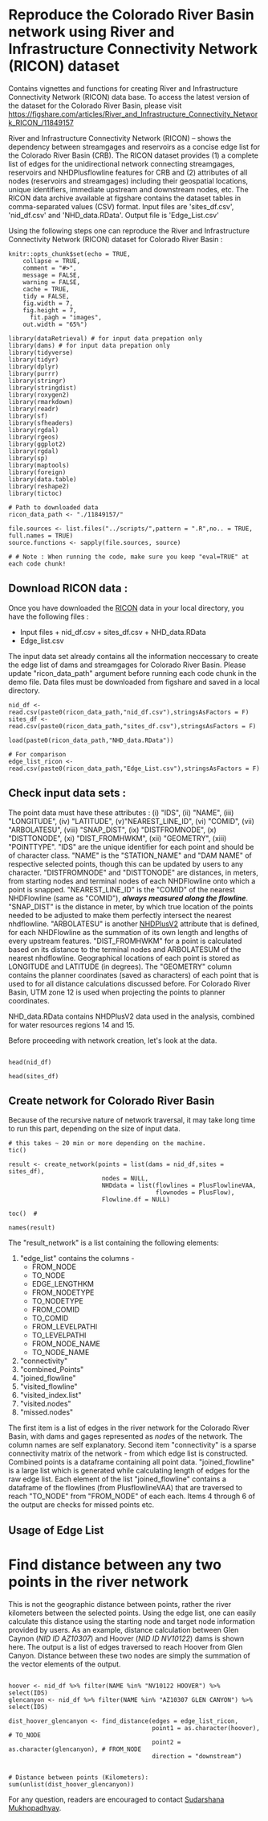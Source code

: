 # Reproduce the Colorado River Basin network using River and Infrastructure Connectivity Network (RICON) dataset
Contains vignettes and functions for creating River and Infrastructure Connectivity Network (RICON) data base.  To access the latest version of the dataset for the Colorado River Basin, please visit 
https://figshare.com/articles/River_and_Infrastructure_Connectivity_Network_RICON_/11849157  


River and Infrastructure Connectivity Network (RICON) – shows the dependency between streamgages and reservoirs as a concise edge list for the Colorado River Basin (CRB). The RICON dataset provides (1) a complete list of edges for the unidirectional network connecting streamgages, reservoirs and NHDPlusflowline features for CRB and (2) attributes of all nodes (reservoirs and streamgages) including their geospatial locations, unique identifiers, immediate upstream and downstream nodes, etc. The RICON data archive available at figshare contains the dataset tables in comma-separated values (CSV) format. Input files are 'sites_df.csv', 'nid_df.csv' and 'NHD_data.RData'. Output file is 'Edge_List.csv' 


Using the following steps one can reproduce the River and Infrastructure Connectivity Network (RICON) dataset for Colorado River Basin :  
```{r setup, include=FALSE, warning=FALSE}
knitr::opts_chunk$set(echo = TRUE,
    collapse = TRUE,
    comment = "#>",
    message = FALSE,
    warning = FALSE,
    cache = TRUE,
    tidy = FALSE,
    fig.width = 7,
    fig.height = 7,
	  fit.pagh = "images",
    out.width = "65%")

library(dataRetrieval) # for input data prepation only 
library(dams) # for input data prepation only 
library(tidyverse)
library(tidyr)
library(dplyr)
library(purrr)
library(stringr)
library(stringdist)
library(roxygen2)
library(rmarkdown)
library(readr)
library(sf)
library(sfheaders)
library(rgdal)
library(rgeos)
library(ggplot2)
library(rgdal)
library(sp)
library(maptools)
library(foreign)
library(data.table)
library(reshape2)
library(tictoc)

# Path to downloaded data
ricon_data_path <- "./11849157/" 

file.sources <- list.files("../scripts/",pattern = ".R",no.. = TRUE, full.names = TRUE)
source.functions <- sapply(file.sources, source)

# # Note : When running the code, make sure you keep "eval=TRUE" at each code chunk! 

```

## Download RICON data : 
Once you have downloaded the  [RICON](https://figshare.com/articles/dataset/River_and_Infrastructure_Connectivity_Network_RICON_/11849157) data in your local directory, you have the following files :  

* Input files 
      + nid_df.csv
      + sites_df.csv
      + NHD_data.RData 
* Edge_list.csv 

The input data set already contains all the information neccessary to create the edge list of dams and streamgages for Colorado River Basin. Please update "ricon_data_path" argument before running each code chunk in the demo file. Data files must be downloaded from figshare and saved in a local directory. 

```{r load ricon data, echo=TRUE, eval=TRUE}
nid_df <- read.csv(paste0(ricon_data_path,"nid_df.csv"),stringsAsFactors = F)
sites_df <- read.csv(paste0(ricon_data_path,"sites_df.csv"),stringsAsFactors = F)

load(paste0(ricon_data_path,"NHD_data.RData"))

# For comparison 
edge_list_ricon <- read.csv(paste0(ricon_data_path,"Edge_List.csv"),stringsAsFactors = F)

```

##  Check input data sets : 
The point data must have these attributes : (i) "IDS", (ii) "NAME", (iii) "LONGITUDE", (iv) "LATITUDE", (v)"NEAREST_LINE_ID", (vi) "COMID", (vii) "ARBOLATESU", (viii)      "SNAP_DIST", (ix) "DISTFROMNODE", (x) "DISTTONODE", (xi) "DIST_FROMHWKM", (xii)  "GEOMETRY", (xiii) "POINTTYPE". "IDS" are the unique identifier for each point and  should be of character class. "NAME" is the "STATION_NAME" and "DAM NAME" of respective selected points, though this can be updated by users to any character. "DISTFROMNODE" and "DISTTONODE"  are distances, in meters, from starting nodes and terminal nodes of each NHDFlowline onto which a point is snapped. "NEAREST_LINE_ID" is the "COMID" of the nearest NHDFlowline (same as "COMID"), *__always measured along the flowline__*. "SNAP_DIST" is the distance in meter, by which true location of the points needed to be adjusted to make them perfectly intersect the nearest nhdflowline. "ARBOLATESU" is another [NHDPlusV2](https://www.epa.gov/waterdata/get-nhdplus-national-hydrography-dataset-plus-data#v2datamap) attribute that is defined, for each NHDFlowline as the summation of its own length and lengths of every upstream features. "DIST_FROMHWKM" for a point is calculated based on its distance to the terminal nodes and ARBOLATESUM of the nearest nhdflowline. Geographical locations of each point is stored as LONGITUDE and LATITUDE (in degrees). The "GEOMETRY" column contains the planner coordinates (saved as characters) of each point that is used to for all distance calculations discussed before. For Colorado River Basin, UTM zone 12 is used when projecting the points to planner coordinates. 

NHD_data.RData contains NHDPlusV2 data used in the analysis, combined for water resources regions 14 and 15. 

Before proceeding with network creation, let's look at the data. 

```{r check data, echo=TRUE, eval=TRUE}

head(nid_df) 

head(sites_df)  
```

## Create network for Colorado River Basin 

Because of the recursive nature of network traversal,  it may take long time to run this part, depending on the size of input data. 

```{r create network, echo=TRUE, eval=FALSE, include=TRUE}
# this takes ~ 20 min or more depending on the machine. 
tic()
 
result <- create_network(points = list(dams = nid_df,sites = sites_df), 
                          nodes = NULL,
                          NHDdata = list(flowlines = PlusFlowlineVAA, 
                                         flownodes = PlusFlow),
                          Flowline.df = NULL)

toc()  # 

names(result) 
``` 

The "result_network" is a list containing the following elements:  

1.  "edge_list" contains the columns - 
    + FROM_NODE 
    + TO_NODE 
    + EDGE_LENGTHKM 
    + FROM_NODETYPE
    + TO_NODETYPE
    + FROM_COMID 
    + TO_COMID 
    + FROM_LEVELPATHI
    + TO_LEVELPATHI
    + FROM_NODE_NAME 
    + TO_NODE_NAME 
2.  "connectivity" 
3.  "combined_Points" 
4.  "joined_flowline"
5.  "visited_flowline"
4.  "visited_index.list"
5.  "visited.nodes"
6.  "missed.nodes"

The first item is a list of edges in the river network for the Colorado River Basin, with dams and gages represented as *node*s of the network. The column names are self explanatory. Second item "connectivity" is a sparse connectivity matrix of the network - from which edge list is constructed. Combined points is a dataframe containing all point data. "joined_flowline" is a large list which is generated while calculating length of edges for the raw edge list. Each element of the list "joined_flowline" contains a dataframe of the flowlines (from PlusflowlineVAA) that are traversed to reach "TO_NODE" from "FROM_NODE" of each each. Items 4 through 6 of the output are checks for missed points etc.

## Usage of Edge List 
# Find distance between any two points in the river network 

This is not the geographic distance between points, rather the river kilometers between the selected points. Using the edge list, one can easily calculate this distance using the starting node and target node information provided by users. As an example, distance calculation between Glen Caynon (*NID ID AZ10307*) and Hoover (*NID ID NV10122*) dams is shown here. The output is a list of edges traversed to reach Hoover from Glen Canyon. Distance between these two nodes are simply the summation of the vector elements of the output. 

```{r usage 1 find distance, echo=TRUE, eval=TRUE, include=TRUE}

hoover <- nid_df %>% filter(NAME %in% "NV10122 HOOVER") %>% select(IDS)
glencanyon <- nid_df %>% filter(NAME %in% "AZ10307 GLEN CANYON") %>% select(IDS)

dist_hoover_glencanyon <- find_distance(edges = edge_list_ricon, 
                                        point1 = as.character(hoover), # TO_NODE
                                        point2 = as.character(glencanyon), # FROM_NODE
                                        direction = "downstream") 


# Distance between points (Kilometers): 
sum(unlist(dist_hoover_glencanyon)) 

```

For any question, readers are encouraged to contact [Sudarshana Mukhopadhyay](https://sudarshanamukhopadhyay.com/). 
